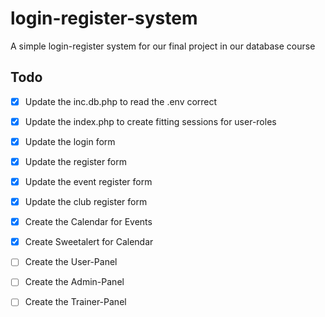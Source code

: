 # login-register-system
A simple login-register system for our final project in our database course

## Todo

- [x] Update the inc.db.php to read the .env correct
- [x] Update the index.php to create fitting sessions for user-roles
- [x] Update the login form
- [x] Update the register form
- [x] Update the event register form
- [x] Update the club register form
- [x] Create the Calendar for Events
- [x] Create Sweetalert for Calendar
- [ ] Create the User-Panel
- [ ] Create the Admin-Panel
- [ ] Create the Trainer-Panel


